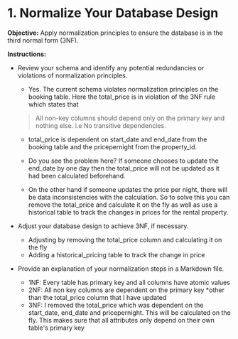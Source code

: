 # 1. Normalize Your Database Design
**Objective:** Apply normalization principles to ensure the database is in the third normal form (3NF).

**Instructions:**

- Review your schema and identify any potential redundancies or violations of normalization principles.
    - Yes. The current schema violates normalization principles on the booking table. Here the total_price is in violation of the 3NF rule which states that 
    > All non-key columns should depend only on the primary key and nothing else. i.e No transitive dependencies.
    
    - total_price is dependent on start_date and end_date from the booking table and the pricepernight from the property_id. 

    - Do you see the problem here? If someone chooses to update the end_date by one day then the total_price will not be updated as it had been calculated beforehand. 

    - On the other hand if someone updates the price per night, there will be data inconsistencies with the calculation. So to solve this you can remove the total_price and calculate it on the fly as well as use a historical table to track the changes in prices for the rental property.

- Adjust your database design to achieve 3NF, if necessary.
    - Adjusting by removing the total_price column and calculating it on the fly
    - Adding a historical_pricing table to track the change in price

- Provide an explanation of your normalization steps in a Markdown file.
    - 1NF: Every table has primary key and all columns have atomic values
    - 2NF: All non key columns are dependent on the primary key *other than the total_price column that I have updated
    - 3NF: I removed the total_price which was dependent on the start_date, end_date and pricepernight. This will be calculated on the fly. This makes sure that all attributes only depend on their own table's primary key